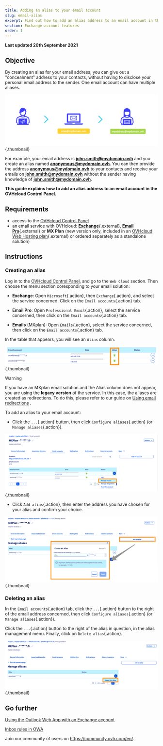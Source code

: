 ```yaml
---
title: Adding an alias to your email account
slug: email-alias
excerpt: Find out how to add an alias address to an email account in the OVHcloud Control Panel
section: Exchange account features
order: 1
---
```


**Last updated 20th September 2021**

## Objective

By creating an alias for your email address, you can give out a "concealment" address to your contacts, without having to disclose your personal email address to the sender. One email account can have multiple aliases.

![emails](images/email-alias01.png){.thumbnail}

For example, your email address is **john.smith@mydomain.ovh** and you create an alias named **anonymous@mydomain.ovh**. You can then provide the address **anonymous@mydomain.ovh** to your contacts and receive your emails on **john.smith@mydomain.ovh** without the sender having knowledge of **john.smith@mydomain.ovh**.

**This guide explains how to add an alias address to an email account in the OVHcloud Control Panel.**

## Requirements

- access to the [OVHcloud Control Panel](https://www.ovh.com/auth/?action=gotomanager&from=https://www.ovh.ie/&ovhSubsidiary=ie)
- an email service with OVHcloud: [**Exchange**](https://www.ovhcloud.com/en-ie/emails/hosted-exchange/){.external}, [**Email Pro**](https://www.ovhcloud.com/en-ie/emails/email-pro/){.external} or **MX Plan** (new version only, included in an [OVHcloud Web Hosting plan](https://www.ovhcloud.com/en-ie/web-hosting/){.external} or ordered separately as a standalone solution)

## Instructions

### Creating an alias

Log in to the [OVHcloud Control Panel](https://www.ovh.com/auth/?action=gotomanager&from=https://www.ovh.ie/&ovhSubsidiary=ie), and go to the `Web Cloud` section. Then choose the menu section coresponding to your email solution:

- **Exchange**: Open `Microsoft`{.action}, then `Exchange`{.action}, and select the service concerned. Click on the `Email accounts`{.action} tab.

- **Email Pro**: Open `Professional Email`{.action}, select the service concerned, then click on the `Email accounts`{.action} tab.

- **Emails** (MXplan): Open `Emails`{.action}, select the service concerned, then click on the `Email accounts`{.action} tab.

In the table that appears, you will see an `Alias` column.

![emails](images/email-alias012.png){.thumbnail}

> [!warning]
>
> If you have an MXplan email solution and the Alias column does not appear, you are using the **legacy version** of the service. In this case, the aliases are created as redirections. To do this, please refer to our guide on [Using email redirections](https://docs.ovh.com/ie/en/emails/email-redirection-guide/#mx-plan-legacy-version) .
>

To add an alias to your email account:

- Click the `...`{.action} button, then click `Configure aliases`{.action} (or `Manage aliases`{.action}).

![emails](images/email-alias02.png){.thumbnail}

- Click `Add alias`{.action}, then enter the address you have chosen for your alias and confirm your choice.

![emails](images/email-alias03.png){.thumbnail}

### Deleting an alias

In the `Email accounts`{.action} tab, click the `...`{.action} button to the right of the email address concerned, then click `Configure aliases`{.action} (or `Manage aliases`{.action}).

Click the `...`{.action} button to the right of the alias in question, in the alias management menu. Finally, click on `Delete alias`{.action}.

![emails](images/email-alias04.png){.thumbnail}

## Go further

[Using the Outlook Web App with an Exchange account](https://docs.ovh.com/ie/en/microsoft-collaborative-solutions/exchange_2016_outlook_web_app_user_guide/)

[Inbox rules in OWA](https://docs.ovh.com/ie/en/microsoft-collaborative-solutions/creating-inbox-rules-in-owa/)

Join our community of users on <https://community.ovh.com/en/>.
